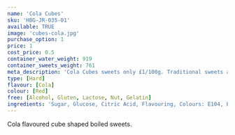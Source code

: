 ```yaml
---
name: 'Cola Cubes'
sku: 'HBG-JR-035-01'
available: TRUE
image: 'cubes-cola.jpg'
purchase_option: 1
price: 1
cost_price: 0.5
container_water_weight: 919
container_sweets_weight: 761
meta_description: 'Cola Cubes sweets only £1/100g. Traditional sweets and more at Humbugs Confectionery Store. Specialists in satisfying your sweet tooth!'
type: [Hard]
flavour: [Cola]
colour: [Red]
free: [Alcohol, Gluten, Lactose, Nut, Gelatin]
ingredients: 'Sugar, Glucose, Citric Acid, Flavouring, Colours: E104, E120'
---
```

Cola flavoured cube shaped boiled sweets.